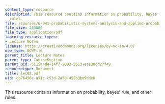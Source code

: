 ```yaml
---
content_type: resource
description: This resource contains information on probability, bayes' rule, and other
  rules.
file: /courses/6-041-probabilistic-systems-analysis-and-applied-probability-spring-2006/cb76456ea51cc93d2a50452b3be9ddc6_lec02.pdf
file_size: 280580
file_type: application/pdf
learning_resource_types:
- Lecture Notes
license: https://creativecommons.org/licenses/by-nc-sa/4.0/
ocw_type: OCWFile
parent_title: Lecture Notes
parent_type: CourseSection
parent_uid: 5115a4d4-14f7-2093-5613-ea130dd27f49
resourcetype: Document
title: lec02.pdf
uid: cb76456e-a51c-c93d-2a50-452b3be9ddc6
---
```

This resource contains information on probability, bayes' rule, and other rules.
